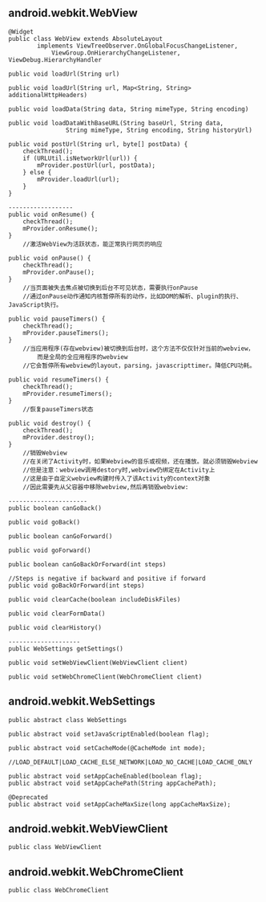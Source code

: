 ## android.webkit.WebView ##

	@Widget
	public class WebView extends AbsoluteLayout
			implements ViewTreeObserver.OnGlobalFocusChangeListener,
				ViewGroup.OnHierarchyChangeListener, ViewDebug.HierarchyHandler
	
	public void loadUrl(String url)

	public void loadUrl(String url, Map<String, String> additionalHttpHeaders)

	public void loadData(String data, String mimeType, String encoding)

	public void loadDataWithBaseURL(String baseUrl, String data,
            		String mimeType, String encoding, String historyUrl)

	public void postUrl(String url, byte[] postData) {
        checkThread();
        if (URLUtil.isNetworkUrl(url)) {
            mProvider.postUrl(url, postData);
        } else {
            mProvider.loadUrl(url);
        }
    }

	------------------
	public void onResume() {
        checkThread();
        mProvider.onResume();
    }
		//激活WebView为活跃状态，能正常执行网页的响应

	public void onPause() {
        checkThread();
        mProvider.onPause();
    }
		//当页面被失去焦点被切换到后台不可见状态，需要执行onPause
		//通过onPause动作通知内核暂停所有的动作，比如DOM的解析、plugin的执行、JavaScript执行。

	public void pauseTimers() {
        checkThread();
        mProvider.pauseTimers();
    }
		//当应用程序(存在webview)被切换到后台时，这个方法不仅仅针对当前的webview，
			而是全局的全应用程序的webview
		//它会暂停所有webview的layout，parsing，javascripttimer。降低CPU功耗。

	public void resumeTimers() {
        checkThread();
        mProvider.resumeTimers();
    }
		//恢复pauseTimers状态

	public void destroy() {
        checkThread();
        mProvider.destroy();
    }
		//销毁Webview 
		//在关闭了Activity时，如果Webview的音乐或视频，还在播放。就必须销毁Webview 
		//但是注意：webview调用destory时,webview仍绑定在Activity上 
		//这是由于自定义webview构建时传入了该Activity的context对象 
		//因此需要先从父容器中移除webview,然后再销毁webview:

	----------------------
	public boolean canGoBack()

    public void goBack()

	public boolean canGoForward()

    public void goForward()

	public boolean canGoBackOrForward(int steps)
    
	//Steps is negative if backward and positive if forward
    public void goBackOrForward(int steps)

	public void clearCache(boolean includeDiskFiles)

	public void clearFormData()

	public void clearHistory()

	--------------------
	public WebSettings getSettings()

	public void setWebViewClient(WebViewClient client)

	public void setWebChromeClient(WebChromeClient client)

## android.webkit.WebSettings ##

	public abstract class WebSettings

	public abstract void setJavaScriptEnabled(boolean flag);

	public abstract void setCacheMode(@CacheMode int mode);
		//LOAD_DEFAULT|LOAD_CACHE_ELSE_NETWORK|LOAD_NO_CACHE|LOAD_CACHE_ONLY

	public abstract void setAppCacheEnabled(boolean flag);
	public abstract void setAppCachePath(String appCachePath);

	@Deprecated
    public abstract void setAppCacheMaxSize(long appCacheMaxSize);

## android.webkit.WebViewClient ##

	public class WebViewClient

## android.webkit.WebChromeClient ##

	public class WebChromeClient

